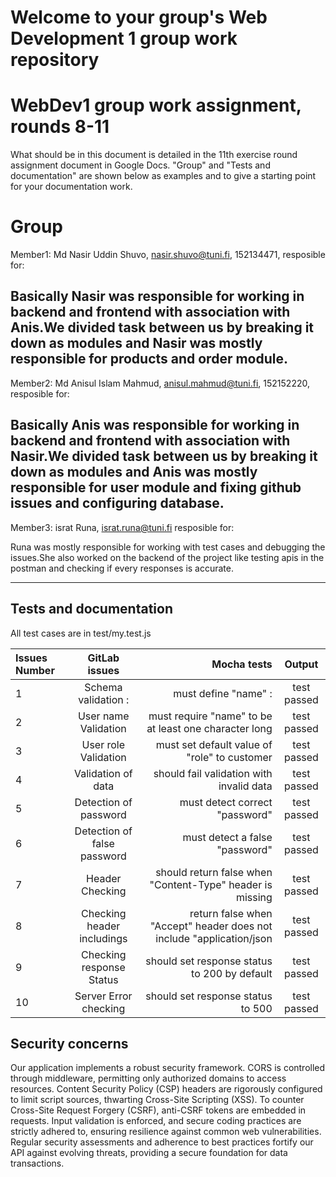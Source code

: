 # Welcome to your group's Web Development 1 group work repository

# WebDev1 group work assignment, rounds 8-11

What should be in this document is detailed in the 11th exercise round assignment document in Google Docs. "Group" and "Tests and documentation" are shown below as examples and to give a starting point for your documentation work.

# Group 

Member1:  Md Nasir Uddin Shuvo, nasir.shuvo@tuni.fi, 152134471, 
resposible for: 

Basically Nasir was responsible for working in backend and frontend with association with Anis.We divided task between us by breaking it down as modules and Nasir was mostly responsible for products and order module.
---------------------------------------------------

Member2:  Md Anisul Islam Mahmud, anisul.mahmud@tuni.fi, 152152220, 
resposible for: 

Basically Anis was responsible for working in backend and frontend with association with Nasir.We divided task between us by breaking it down as modules and Anis was mostly responsible for user module and fixing github issues and configuring  database.
---------------------------------------------------

Member3:  israt Runa, israt.runa@tuni.fi 
resposible for: 

Runa was mostly responsible for working with test cases and debugging the issues.She also worked on the backend of the project like testing apis in the postman and checking if every responses is accurate.

---------------------------------------------------


## Tests and documentation

All test cases are in  test/my.test.js

| Issues Number | GitLab issues |  Mocha tests  | Output |
|:--------------|:-------------:|--------------:|:------:|
|     1         |  Schema validation  :| must define "name" :|  test passed       |
|     2         |  User name Validation  | must require "name" to be at least one character long |  test passed       |
|     3         |  User role Validation  | must set default value of "role" to customer |  test passed       |
|     4         |  Validation of data  | should fail validation with invalid data |  test passed       |
|     5         |   Detection of password  | must detect correct "password" |  test passed       |
|     6         |  Detection of false password  | must detect a false "password" |  test passed       |
|     7         |  Header Checking  | should return false when "Content-Type" header is missing |  test passed       |
|     8         |  Checking header includings  | return false when "Accept" header does not include "application/json |  test passed       |
|     9         |  Checking response Status  | should set response status to 200 by default |  test passed       |
|     10         |  Server Error checking  | should set response status to 500 |  test passed       |


## Security concerns

Our application implements a robust security framework. CORS is controlled through middleware, permitting only authorized domains to access resources. Content Security Policy (CSP) headers are rigorously configured to limit script sources, thwarting Cross-Site Scripting (XSS). To counter Cross-Site Request Forgery (CSRF), anti-CSRF tokens are embedded in requests. Input validation is enforced, and secure coding practices are strictly adhered to, ensuring resilience against common web vulnerabilities. Regular security assessments and adherence to best practices fortify our API against evolving threats, providing a secure foundation for data transactions.





